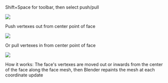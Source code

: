 Shift+Space for toolbar, then select push/pull

![](https://i.imgur.com/7gkWVG6.png)

Push vertexes out from center point of face

![](https://i.imgur.com/8qUnNPH.png)

Or pull vertexes in from center point of face

![](https://i.imgur.com/i0bqVLL.png)

How it works:
The face's vertexes are moved out or inwards from the center of the face along the face mesh, then Blender repaints the mesh at each coordinate update